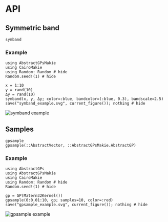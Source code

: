 # API

## Symmetric band

```@docs
symband
```

### Example

```@example
using AbstractGPsMakie
using CairoMakie
using Random: Random # hide
Random.seed!(1) # hide

x = 1:10
y = rand(10)
Δy = rand(10)
symband(x, y, Δy; color=:blue, bandcolor=(:blue, 0.3), bandscale=2.5)
save("symband_example.svg", current_figure()); nothing # hide
```

![symband example](symband_example.svg)

## Samples

```@docs
gpsample
gpsample(::AbstractVector, ::AbstractGPsMakie.AbstractGP)
```

### Example

```@example
using AbstractGPs
using AbstractGPsMakie
using CairoMakie
using Random: Random # hide
Random.seed!(1) # hide

gp = GP(Matern32Kernel())
gpsample(0:0.01:10, gp; samples=10, color=:red)
save("gpsample_example.svg", current_figure()); nothing # hide
```

![gpsample example](gpsample_example.svg)
